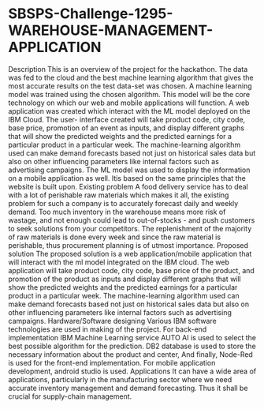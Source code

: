 # SBSPS-Challenge-1295-WAREHOUSE-MANAGEMENT-APPLICATION
Description
This is an overview of the project for the hackathon. The data was fed to the cloud and the best machine learning algorithm that gives the most accurate results on the test data-set was chosen. A machine learning model was trained using the chosen algorithm. This model will be the core technology on which our web and mobile applications will function.
A web application was created which interact with the ML model deployed on the IBM Cloud. The user- interface created will take product code, city code, base price, promotion of an event as inputs, and display different graphs that will show the predicted weights and the predicted earnings for a particular product in a particular week.
The machine-learning algorithm used can make demand forecasts based not just on historical sales data but also on other influencing parameters like internal factors such as advertising campaigns. The ML model was used to display the information on a mobile application as well. Itis based on the same principles that the website is built upon.
Existing problem
A food delivery service has to deal with a lot of perishable raw materials which makes it all, the existing problem for such a company is to accurately forecast daily and weekly demand. Too much inventory in the warehouse means more risk of wastage, and not enough could lead to out-of-stocks - and push customers to seek solutions from your competitors. The replenishment of the majority of raw materials is done every week and since the raw material is perishable, thus procurement planning is of utmost importance.
Proposed solution
The proposed solution is a web application/mobile application that will interact with the ml model integrated on the IBM cloud. The web application will take product code, city code, base price of the product, and promotion of the product as inputs and display different graphs that will show the predicted weights and the predicted earnings for a particular product in a particular week. The machine-learning algorithm used can make demand forecasts based not just on historical sales data but also on other influencing parameters like internal factors such as advertising campaigns.
Hardware/Software designing
Various IBM software technologies are used in making of the project.
For back-end implementation IBM Machine Learning service AUTO AI is used to select the best possible algorithm for the prediction.
DB2 database is used to store the necessary information about the product and center,
And finally, Node-Red is used for the front-end implementation. 
For mobile application development, android studio is used.
Applications
It can have a wide area of applications, particularly in the manufacturing sector where we need accurate inventory management and demand forecasting. Thus it shall be crucial for supply-chain management.
